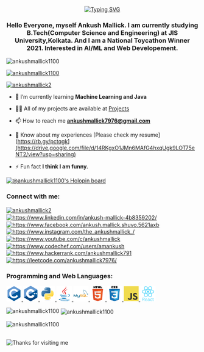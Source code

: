 <p align="center">
  <a href="https://git.io/typing-svg"><img src="https://readme-typing-svg.herokuapp.com?font=Fira+Code&weight=400&size=18&pause=500&width=435&lines=Hello+Everyone%2C+Myself+Ankush+Mallick;B.tech+CSE+student+at+JIS+University;National+Toycathon+Winner+2021+India;Interested+in+AI%2FML+and+Web+Development;Love+Coding+and+Problem+Solver;Welcome+to+my+GitHub+profile" alt="Typing SVG" /></a>
</p>
<h3 align="center">Hello Everyone, myself Ankush Mallick. I am currently studying B.Tech(Computer Science and Engineering) at JIS University,Kolkata. And I am a National Toycathon Winner 2021. Interested in AI/ML and Web Developement.</h3>

<p align="left"> <img src="https://komarev.com/ghpvc/?username=ankushmallick1100&label=Profile%20views&color=0e75b6&style=flat" alt="ankushmallick1100" /> </p>

<p align="left"> <a href="https://github.com/ryo-ma/github-profile-trophy"><img src="https://github-profile-trophy.vercel.app/?username=ankushmallick1100" alt="ankushmallick1100" /></a> </p>

<p align="left"> <a href="https://twitter.com/ankushmallick2" target="blank"><img src="https://img.shields.io/twitter/follow/ankushmallick2?logo=twitter&style=for-the-badge" alt="ankushmallick2" /></a> </p>

- 🌱 I’m currently learning **Machine Learning and Java**

- 👨‍💻 All of my projects are available at [Projects](http://surl.li/ekipz)

- 📫 How to reach me **ankushmallick7976@gmail.com**

- 📄 Know about my experiences [Please check my resume](https://rb.gy/pctqgk](https://drive.google.com/file/d/14RKgxO1JMn6MAfG4hxqUgk9LOT75eNT2/view?usp=sharing)

- ⚡ Fun fact **I think I am funny.**

[![@ankushmallick1100's Holopin board](https://holopin.me/ankushmallick1100)](https://holopin.io/@ankushmallick1100)


<h3 align="left">Connect with me:</h3>
<p align="left">
<a href="https://twitter.com/ankushmallick2" target="blank"><img align="center" src="https://raw.githubusercontent.com/rahuldkjain/github-profile-readme-generator/master/src/images/icons/Social/twitter.svg" alt="ankushmallick2" height="30" width="40" /></a>
<a href="https://www.linkedin.com/in/ankush-mallick-4b8359202/" target="blank"><img align="center" src="https://raw.githubusercontent.com/rahuldkjain/github-profile-readme-generator/master/src/images/icons/Social/linked-in-alt.svg" alt="https://www.linkedin.com/in/ankush-mallick-4b8359202/" height="30" width="40" /></a>
<a href="https://www.facebook.com/ankush.mallick.shuvo.5621axb" target="blank"><img align="center" src="https://raw.githubusercontent.com/rahuldkjain/github-profile-readme-generator/master/src/images/icons/Social/facebook.svg" alt="https://www.facebook.com/ankush.mallick.shuvo.5621axb" height="30" width="40" /></a>
<a href="https://www.instagram.com/the_ankushmallick_/" target="blank"><img align="center" src="https://raw.githubusercontent.com/rahuldkjain/github-profile-readme-generator/master/src/images/icons/Social/instagram.svg" alt="https://www.instagram.com/the_ankushmallick_/" height="30" width="40" /></a>
<a href="https://www.youtube.com/c/ankushmallick" target="blank"><img align="center" src="https://raw.githubusercontent.com/rahuldkjain/github-profile-readme-generator/master/src/images/icons/Social/youtube.svg" alt="https://www.youtube.com/c/ankushmallick" height="30" width="40" /></a>
<a href="https://www.codechef.com/users/amankush" target="blank"><img align="center" src="https://cdn.jsdelivr.net/npm/simple-icons@3.1.0/icons/codechef.svg" alt="https://www.codechef.com/users/amankush" height="30" width="40" /></a>
<a href="https://www.hackerrank.com/ankushmallick791" target="blank"><img align="center" src="https://raw.githubusercontent.com/rahuldkjain/github-profile-readme-generator/master/src/images/icons/Social/hackerrank.svg" alt="https://www.hackerrank.com/ankushmallick791" height="30" width="40" /></a>
<a href="https://leetcode.com/ankushmallick7976/" target="blank"><img align="center" src="https://raw.githubusercontent.com/rahuldkjain/github-profile-readme-generator/master/src/images/icons/Social/leet-code.svg" alt="https://leetcode.com/ankushmallick7976/" height="30" width="40" /></a>
</p>

<h3 align="left">Programming and Web Languages:</h3>
<p align="left"> 
<a href="https://www.cprogramming.com/" target="_blank" rel="noreferrer"> <img src="https://raw.githubusercontent.com/devicons/devicon/master/icons/c/c-original.svg" alt="c" width="40" height="40"/> </a> 
<a href="https://www.w3schools.com/cpp/" target="_blank" rel="noreferrer"> <img src="https://raw.githubusercontent.com/devicons/devicon/master/icons/cplusplus/cplusplus-original.svg" alt="cplusplus" width="40" height="40"/> </a> 
<a href="https://www.python.org" target="_blank" rel="noreferrer"> <img src="https://raw.githubusercontent.com/devicons/devicon/master/icons/python/python-original.svg" alt="python" width="40" height="40"/> </a>
<a href="https://www.java.com" target="_blank" rel="noreferrer"> <img src="https://raw.githubusercontent.com/devicons/devicon/master/icons/java/java-original.svg" alt="java" width="40" height="40"/> </a>
<a href="https://www.mysql.com/" target="_blank" rel="noreferrer"> <img src="https://raw.githubusercontent.com/devicons/devicon/master/icons/mysql/mysql-original-wordmark.svg" alt="mysql" width="40" height="40"/> </a>
<a href="https://www.w3.org/html/" target="_blank" rel="noreferrer"> <img src="https://raw.githubusercontent.com/devicons/devicon/master/icons/html5/html5-original-wordmark.svg" alt="html5" width="40" height="40"/> </a> 
<a href="https://www.w3schools.com/css/" target="_blank" rel="noreferrer"> <img src="https://raw.githubusercontent.com/devicons/devicon/master/icons/css3/css3-original-wordmark.svg" alt="css3" width="40" height="40"/> </a> 
<a href="https://developer.mozilla.org/en-US/docs/Web/JavaScript" target="_blank" rel="noreferrer"> <img src="https://raw.githubusercontent.com/devicons/devicon/master/icons/javascript/javascript-original.svg" alt="javascript" width="40" height="40"/> </a>
<a href="https://reactjs.org/" target="_blank" rel="noreferrer"> <img src="https://raw.githubusercontent.com/devicons/devicon/master/icons/react/react-original-wordmark.svg" alt="react" width="40" height="40"/> </a>


<p><img align="left" src="https://github-readme-stats-sigma-five.vercel.app/api/top-langs?username=ankushmallick1100&show_icons=true&locale=en&layout=compact" alt="ankushmallick1100" /></p>

<p>&nbsp;<img align="center" src="https://github-readme-stats-sigma-five.vercel.app/api?username=ankushmallick1100&show_icons=true&locale=en" alt="ankushmallick1100" /></p>

<p><img align="center" src="https://github-readme-streak-stats.herokuapp.com/?user=ankushmallick1100&" alt="ankushmallick1100" /></p>

<br>
<img height="120" alt="Thanks for visiting me" width="100%" src="https://raw.githubusercontent.com/BrunnerLivio/brunnerlivio/master/images/marquee.svg" />
<br>
